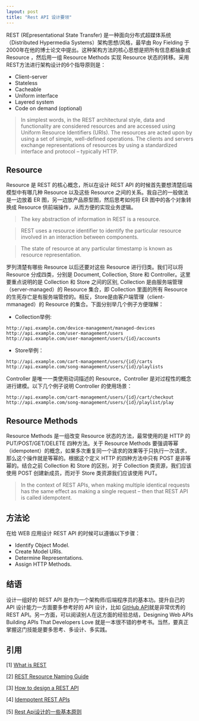 ```yaml
---
layout: post
title: "Rest API 设计要领"
---
```


REST (REpresentational State Transfer) 是一种面向分布式超媒体系统（Distributed Hypermedia Systems）架构思想/风格，最早由 Roy Fielding 于2000年在他的博士论文中提出。这种架构方法的核心思想是把所有信息都抽象成 Resource ，然后用一组 Resource Methods 实现 Resource 状态的转移。采用REST方法进行架构设计的6个指导原则是：

* Client–server
* Stateless
* Cacheable
* Uniform interface
* Layered system
* Code on demand (optional)

> In simplest words, in the REST architectural style, data and functionality are considered resources and are accessed using Uniform Resource Identifiers (URIs). The resources are acted upon by using a set of simple, well-defined operations. The clients and servers exchange representations of resources by using a standardized interface and protocol – typically HTTP.

## Resource

Resource 是 REST 的核心概念，所以在设计 REST API 的时候首先要想清楚后端模型中有哪几种 Resource 以及这些 Resource 之间的关系。我自己的一般做法是一边放着 ER 图，另一边放产品原型图，然后思考如何将 ER 图中的各个对象转换成 Resource 供前端操作，从而方便的实现业务逻辑。 

> The key abstraction of information in REST is a resource.

> REST uses a resource identifier to identify the particular resource involved in an interaction between components.

> The state of resource at any particular timestamp is known as resource representation.

罗列清楚有哪些 Resource 以后还要对这些 Resource 进行归类。我们可以将 Resource 分成四类，分别是 Document, Collection, Store 和 Controller。这里要重点说明的是 Collection 和 Store 之间的区别, Collection 是由服务端管理（server-managed）的 Resource 集合，即 Collection 里面的所有 Resource 的生死存亡是有服务端管控的。相反，Store是由客户端管理（client-mmanaged）的 Resource 的集合。下面分别举几个例子方便理解：

* Collection举例:

```
http://api.example.com/device-management/managed-devices
http://api.example.com/user-management/users
http://api.example.com/user-management/users/{id}/accounts
```

* Store举例：

```
http://api.example.com/cart-management/users/{id}/carts
http://api.example.com/song-management/users/{id}/playlists
```

Controller 是唯一一类使用动词描述的 Resource，Controller 是对过程性的概念进行建模。以下几个例子说明 Controller 的使用场景：

```
http://api.example.com/cart-management/users/{id}/cart/checkout
http://api.example.com/song-management/users/{id}/playlist/play

```

## Resource Methods

Resource Methods 是一组改变 Resource 状态的方法，最常使用的是 HTTP 的 PUT/POST/GET/DELETE 四种方法。关于 Resource Methods 要强调等幂（idempotent）的概念，如果多次重复同一个请求的效果等于只执行一次请求，那么这个操作就是等幂的。根据这个定义 HTTP 的四种方法中只有 POST 是非等幂的。结合之前 Collection 和 Store 的区别，对于 Collection 类资源，我们应该使用 POST 创建新成员，而对于 Store 类资源我们应该使用 PUT。 

> In the context of REST APIs, when making multiple identical requests has the same effect as making a single request – then that REST API is called idempotent.

## 方法论

在给 WEB 应用设计 REST API 的时候可以遵循以下步骤：

* Identify Object Model.
* Create Model URIs.
* Determine Representations.
* Assign HTTP Methods.

## 结语

设计一组好的 REST API 是作为一个架构师/后端程序员的基本功。提升自己的 API 设计能力一方面要多参考好的 API 设计，比如 [GitHub API](https://developer.github.com/v3/)就是非常优秀的 REST API。另一方面，可以阅读别人在这方面的经验总结，Designing Web APIs Building APIs That Developers Love 就是一本很不错的参考书。当然，要真正掌握这门技能是要多思考、多设计、多实践。

## 引用
[1] [What is REST](https://restfulapi.net/)

[2] [REST Resource Naming Guide](https://restfulapi.net/resource-naming/)

[3] [How to design a REST API](https://restfulapi.net/rest-api-design-tutorial-with-example/)

[4] [Idempotent REST APIs](https://restfulapi.net/idempotent-rest-apis/)

[5] [Rest Api设计的一些基本原则](https://lingenliu.com/2016/12/20/base-principle-about-rest-api/)

